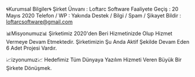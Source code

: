 🌀Kurumsal Bilgiler🌀
Şirket Ünvanı : Loftarc Software
Faaliyete Geçiş : 20 Mayıs 2020
Telefon / WP : Yakında
Destek / Bilgi / Spam / Şikayet Bildir : loftarcsoftware@gmail.com

📊Misyonumuz📊
Şirketimiz 2020'den Beri Hizmetinizde Olup Hizmet Vermeye Devam Etmektedir.
Şirketimizin Şu Anda Aktif Şekilde Devam Eden 6 Adet Projesi Vardır.

📈izyonumuz📈
Hedefimiz Tüm Dünyaya Yazılım Hizmeti Veren Büyük Bir Şirkete Dönüşmek.
